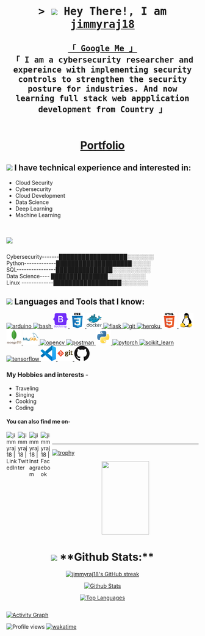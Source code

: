 <!-- Intro  -->
<h1 align="center">
        <samp>&gt; <img src="https://emojis.slackmojis.com/emojis/images/1531849430/4246/blob-sunglasses.gif?1531849430" width="30"/> Hey There!, I am
                <b><a target="_blank" href="https://jimmyraj18.com">jimmyraj18</a></b>
        </samp>
</h1>

<h2 align="center">
        <!-- Organisation  -->
        <samp>
          <a href="https://www.google.com/search?q=jimmyraj18">「 Google Me 」</a> 
                <br>
                「 I am a cybersecurity researcher and expereince with implementing security controls to strengthen the security posture for industries. And now learning full stack web appplication development from <b>Country</b> 」
                <br>
                <br>
        </samp>
</h2>
<h1 align="center"><a href="#">Portfolio</a></h1>

<h2 align="left"><img src = "https://media4.giphy.com/media/ge2bSt3GWTXqKDUzQ8/giphy.gif?cid=790b761102b0bb88b9fecf29295cda1a0b3c2fe04de93019&rid=giphy.gif&ct=g" width='30'/>&nbsp;I have technical experience and interested in: </h2>

- Cloud Security
- Cybersecurity
- Cloud Development
- Data Science
- Deep Learning
- Machine Learning

<h1><img src="https://media2.giphy.com/media/17b875GGvV9m9sLmNc/giphy.gif" width='99'/>&nbsp;</h1>

Cybersecurity-------██████████████████░░░░░░░  
Python-------------████████████████████░░░░░  
SQL----------------███████████████░░░░░░░░░░  
Data Science---- ███████████████░░░░░░░░░░  
Linux -------------██████████████████░░░░░░░

<h2 align="left"><img src = "https://media2.giphy.com/media/QssGEmpkyEOhBCb7e1/giphy.gif?cid=ecf05e47a0n3gi1bfqntqmob8g9aid1oyj2wr3ds3mg700bl&rid=giphy.gif" width='50'/>&nbsp;Languages and Tools that I know:</h2>
<p align="left"> 
<a href="https://www.arduino.cc/" target="_blank"> <img src="https://cdn.worldvectorlogo.com/logos/arduino-1.svg" alt="arduino" width="40" height="40"/> </a> 
<a href="https://www.gnu.org/software/bash/" target="_blank"> <img src="https://www.vectorlogo.zone/logos/gnu_bash/gnu_bash-icon.svg" alt="bash" width="40" height="40"/> </a> 
<a href="https://getbootstrap.com" target="_blank"> <img src="https://raw.githubusercontent.com/devicons/devicon/master/icons/bootstrap/bootstrap-plain-wordmark.svg" alt="bootstrap" width="40" height="40"/> </a> 
<a href="https://www.w3schools.com/css/" target="_blank"> <img src="https://raw.githubusercontent.com/devicons/devicon/master/icons/css3/css3-original-wordmark.svg" alt="css3" width="40" height="40"/> </a> 
<a href="https://www.docker.com/" target="_blank"> <img src="https://raw.githubusercontent.com/devicons/devicon/master/icons/docker/docker-original-wordmark.svg" alt="docker" width="40" height="40"/> </a> 
<a href="https://flask.palletsprojects.com/" target="_blank"> <img src="https://www.vectorlogo.zone/logos/pocoo_flask/pocoo_flask-icon.svg" alt="flask" width="40" height="40"/> </a> 
<a href="https://git-scm.com/" target="_blank"> <img src="https://www.vectorlogo.zone/logos/git-scm/git-scm-icon.svg" alt="git" width="40" height="40"/> </a> 
<a href="https://heroku.com" target="_blank"> <img src="https://www.vectorlogo.zone/logos/heroku/heroku-icon.svg" alt="heroku" width="40" height="40"/> </a> 
<a href="https://www.w3.org/html/" target="_blank"> <img src="https://raw.githubusercontent.com/devicons/devicon/master/icons/html5/html5-original-wordmark.svg" alt="html5" width="40" height="40"/> </a> 
<a href="https://www.linux.org/" target="_blank"> <img src="https://raw.githubusercontent.com/devicons/devicon/master/icons/linux/linux-original.svg" alt="linux" width="40" height="40"/> </a> 
<a href="https://www.mongodb.com/" target="_blank"> <img src="https://raw.githubusercontent.com/devicons/devicon/master/icons/mongodb/mongodb-original-wordmark.svg" alt="mongodb" width="40" height="40"/> </a> 
<a href="https://www.mysql.com/" target="_blank"> <img src="https://raw.githubusercontent.com/devicons/devicon/master/icons/mysql/mysql-original-wordmark.svg" alt="mysql" width="40" height="40"/> </a> 
<a href="https://opencv.org/" target="_blank"> <img src="https://www.vectorlogo.zone/logos/opencv/opencv-icon.svg" alt="opencv" width="40" height="40"/> </a> 
<a href="https://postman.com" target="_blank"> <img src="https://www.vectorlogo.zone/logos/getpostman/getpostman-icon.svg" alt="postman" width="40" height="40"/> </a> 
<a href="https://www.python.org" target="_blank"> <img src="https://raw.githubusercontent.com/devicons/devicon/master/icons/python/python-original.svg" alt="python" width="40" height="40"/> </a> 
<a href="https://pytorch.org/" target="_blank"> <img src="https://www.vectorlogo.zone/logos/pytorch/pytorch-icon.svg" alt="pytorch" width="40" height="40"/> </a> 
<a href="https://scikit-learn.org/" target="_blank"> <img src="https://upload.wikimedia.org/wikipedia/commons/0/05/Scikit_learn_logo_small.svg" alt="scikit_learn" width="40" height="40"/> </a> 
<a href="https://www.tensorflow.org" target="_blank"> <img src="https://www.vectorlogo.zone/logos/tensorflow/tensorflow-icon.svg" alt="tensorflow" width="40" height="40"/> </a>
<a href="https://code.visualstudio.com/" target="_blank"> <img src="https://raw.githubusercontent.com/github/explore/80688e429a7d4ef2fca1e82350fe8e3517d3494d/topics/visual-studio-code/visual-studio-code.png" alt="Visual Studio Code" width="40" height="40"/> </a>
<a href="" target="_blank"> <img src="https://raw.githubusercontent.com/github/explore/80688e429a7d4ef2fca1e82350fe8e3517d3494d/topics/git/git.png" alt="Git" width="40" height="40"/> </a>
<a href="https://github.com/" target="_blank"> <img src="https://raw.githubusercontent.com/github/explore/78df643247d429f6cc873026c0622819ad797942/topics/github/github.png" alt="Github" width="40" height="40"/> </a>
</p>

### My Hobbies and interests -

- Traveling
- Singing
- Cooking
- Coding

#### You can also find me on-

[<img align="left" alt="jimmyraj18 | LinkedIn" width="30" src="https://img.icons8.com/color/48/000000/linkedin.png" />][linkedin]
[<img align="left" alt="jimmyraj18 | Twitter" width="30" src="https://img.icons8.com/fluent/48/000000/twitter.png" />][twitter]
[<img align="left" alt="jimmyraj18 | Instagram"  width="30" src="https://img.icons8.com/fluent/48/000000/instagram-new.png" />][instagram]
[<img align="left" alt="jimmyraj18 | Facebook" width="30" src="https://img.icons8.com/fluency/48/000000/facebook-new.png" />][facebook]

<br>

<hr>

[linkedin]: https://linkedin.com/
[twitter]: https://twitter.com/
[instagram]: https://www.instagram.com/
[facebook]: https://www.facebook.com/

[![trophy](https://github-profile-trophy.vercel.app/?username=jimmyraj18&theme=onedark)](https://github.com/jimmyraj18)

<p align="center">
        <a href="https://github.com/jimmyraj18">
                <img src="http://github-profile-summary-cards.vercel.app/api/cards/profile-details?username=jimmyraj18&theme=dracula" height="192px" width="49.5%">
        </a>
</p>

<p align="center">
   <table>
      <h1 align="center"><img src="https://media.giphy.com/media/ZCN6F3FAkwsyOGU2RS/giphy.gif" width="40"> **Github Stats:**</h1>
      <p align="center">
              <a href="https://github.com/jimmyraj18">
                      <img src="https://github-readme-streak-stats.herokuapp.com/?user=jimmyraj18&theme=radical&border=7F3FBF&background=0D1117" alt="jimmyraj18's GitHub streak"/>
              </a>
      </p>
           <p align="center"> 
                   <a href="https://github.com/jimmyraj18">
                           <img alt="Github Stats" src="https://denvercoder1-github-readme-stats.vercel.app/api?username=jimmyraj18&show_icons=true&count_private=true&theme=react&border_color=7F3FBF&bg_color=0D1117&title_color=F85D7F&icon_color=F8D866" height="192px" width="49.5%"/>
                   </a><br>
           </p>
           <p align="center">
                   <a href="https://github.com/jimmyraj18">
           <img alt="Top Languages" src="https://denvercoder1-github-readme-stats.vercel.app/api/top-langs/?username=jimmyraj18&langs_count=8&layout=compact&theme=react&border_color=7F3FBF&bg_color=0D1117&title_color=F85D7F&icon_color=F8D866" height="192px" width="49.5%"/>
   </a><br/>
           </p>
   </table>
</p>

<a href="https://github.com/jimmyraj18"><img alt="Activity Graph" src="https://github-readme-activity-graph.vercel.app/graph?username=jimmyraj18&theme=github-compact&point=68929b&area=true&hide_border=true" /></a>

![Profile views](https://komarev.com/ghpvc/?username=jimmyraj18&color=orange) [![wakatime](https://wakatime.com/badge/user/7c249580-8352-47d5-a8e1-88b4b697afb9.svg)](https://wakatime.com/@7c249580-8352-47d5-a8e1-88b4b697afb9)
